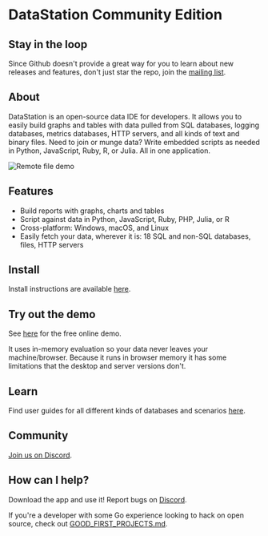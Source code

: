 # DataStation Community Edition

## Stay in the loop

Since Github doesn't provide a great way for you to learn about new
releases and features, don't just star the repo, join the [mailing
list](https://docs.google.com/forms/d/e/1FAIpQLSfYF3AZivacRrQWanC-skd0iI23ermwPd17T_64Xc4etoL_Tw/viewform).

## About

DataStation is an open-source data IDE for developers. It allows you
to easily build graphs and tables with data pulled from SQL databases,
logging databases, metrics databases, HTTP servers, and all kinds of
text and binary files. Need to join or munge data? Write embedded
scripts as needed in Python, JavaScript, Ruby, R, or Julia. All in one
application.

![Remote file demo](./screens/datastation-0.7.0-file-demo.gif)

## Features

* Build reports with graphs, charts and tables
* Script against data in Python, JavaScript, Ruby, PHP, Julia, or R
* Cross-platform: Windows, macOS, and Linux
* Easily fetch your data, wherever it is: 18 SQL and non-SQL databases, files, HTTP servers

## Install

Install instructions are available [here](https://datastation.multiprocess.io/docs/).

## Try out the demo

See [here](https://app.datastation.multiprocess.io/) for the free
online demo.

It uses in-memory evaluation so your data never leaves your
machine/browser. Because it runs in browser memory it has some
limitations that the desktop and server versions don't.

## Learn

Find user guides for all different kinds of databases and scenarios
[here](https://datastation.multiprocess.io/docs/).

## Community

[Join us on Discord](https://discord.gg/f2wQBc4bXX).

## How can I help?

Download the app and use it! Report bugs on
[Discord](https://discord.gg/f2wQBc4bXX).

If you're a developer with some Go experience looking to hack on open
source, check out [GOOD_FIRST_PROJECTS.md](GOOD_FIRST_PROJECTS.md).
